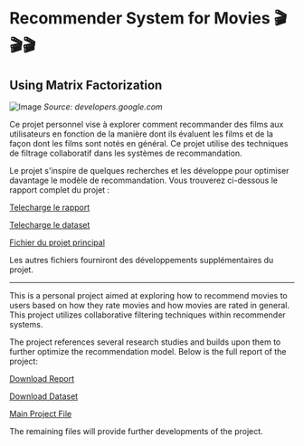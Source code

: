 # Recommender System for Movies 🎬🎬🎬
## Using Matrix Factorization

![Image](https://developers.google.com/machine-learning/recommendation/images/1Dmatrix.svg?hl=fr)
*Source: developers.google.com*



Ce projet personnel vise à explorer comment recommander des films aux utilisateurs en fonction de la manière dont ils évaluent les films et de la façon dont les films sont notés en général. Ce projet utilise des techniques de filtrage collaboratif dans les systèmes de recommandation.

Le projet s'inspire de quelques recherches et les développe pour optimiser davantage le modèle de recommandation. Vous trouverez ci-dessous le rapport complet du projet :
 
[Telecharge le rapport](https://github.com/marktr11/Recommender-System-for-Movies/blob/master/Rapport_SysRec.pdf)

[Telecharge le dataset](https://grouplens.org/datasets/movielens/)

[Fichier du projet principal]([https://github.com/marktr11/Recommender-System-for-Movies/blob/master/Project_Folder/](https://github.com/marktr11/Recommender-System-for-Movies/blob/master/RecommenderSystem.ipynb))

Les autres fichiers fourniront des développements supplémentaires du projet.

-----------------------------------------
This is a personal project aimed at exploring how to recommend movies to users based on how they rate movies and how movies are rated in general. This project utilizes collaborative filtering techniques within recommender systems.

The project references several research studies and builds upon them to further optimize the recommendation model. Below is the full report of the project:

[Download Report](https://github.com/marktr11/Recommender-System-for-Movies/blob/master/Report_RecSys.pdf)

[Download Dataset](https://grouplens.org/datasets/movielens/)

[Main Project File]([https://github.com/marktr11/Recommender-System-for-Movies/blob/master/Project_Folder/](https://github.com/marktr11/Recommender-System-for-Movies/blob/master/RecommenderSystem.ipynb))

The remaining files will provide further developments of the project.
